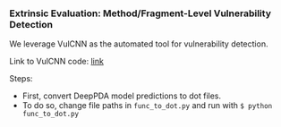 ### Extrinsic Evaluation: Method/Fragment-Level Vulnerability Detection

We leverage VulCNN as the automated tool for vulnerability detection.

Link to VulCNN code: [link](https://github.com/CGCL-codes/VulCNN)

Steps:
* First, convert DeepPDA model predictions to dot files.
* To do so, change file paths in `func_to_dot.py` and run with `$ python func_to_dot.py`
